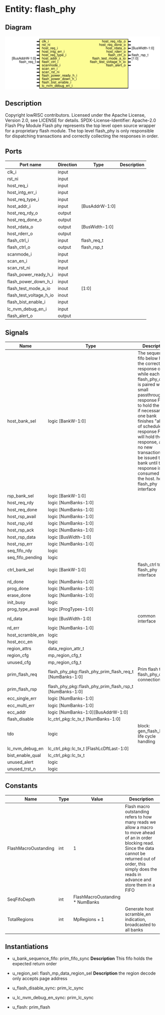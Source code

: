 # Entity: flash_phy
## Diagram
![Diagram](flash_phy.svg "Diagram")
## Description
Copyright lowRISC contributors.
 Licensed under the Apache License, Version 2.0, see LICENSE for details.
 SPDX-License-Identifier: Apache-2.0
 Flash Phy Module
 Flash phy represents the top level open source wrapper for a proprietary flash
 module.
 The top level flash_phy is only responsible for dispatching transactions and
 correctly collecting the responses in order.
 
## Ports
| Port name               | Direction | Type           | Description |
| ----------------------- | --------- | -------------- | ----------- |
| clk_i                   | input     |                |             |
| rst_ni                  | input     |                |             |
| host_req_i              | input     |                |             |
| host_intg_err_i         | input     |                |             |
| host_req_type_i         | input     |                |             |
| host_addr_i             | input     | [BusAddrW-1:0] |             |
| host_req_rdy_o          | output    |                |             |
| host_req_done_o         | output    |                |             |
| host_rdata_o            | output    | [BusWidth-1:0] |             |
| host_rderr_o            | output    |                |             |
| flash_ctrl_i            | input     | flash_req_t    |             |
| flash_ctrl_o            | output    | flash_rsp_t    |             |
| scanmode_i              | input     |                |             |
| scan_en_i               | input     |                |             |
| scan_rst_ni             | input     |                |             |
| flash_power_ready_h_i   | input     |                |             |
| flash_power_down_h_i    | input     |                |             |
| flash_test_mode_a_io    | inout     | [1:0]          |             |
| flash_test_voltage_h_io | inout     |                |             |
| flash_bist_enable_i     | input     |                |             |
| lc_nvm_debug_en_i       | input     |                |             |
| flash_alert_o           | output    |                |             |
## Signals
| Name             | Type                                                     | Description                                                                                                                                                                                                                                                                                                                                                                          |
| ---------------- | -------------------------------------------------------- | ------------------------------------------------------------------------------------------------------------------------------------------------------------------------------------------------------------------------------------------------------------------------------------------------------------------------------------------------------------------------------------ |
| host_bank_sel    | logic [BankW-1:0]                                        | The sequence fifo below holds the correct response order, while each flash_phy_core is paired with a small passthrough response FIFO to hold the data if necessary. If one bank finishes "ahead" of schedule, the response FIFO will hold the response, and no new transactions will be issued to that bank until the response is consumed by the host. host to flash_phy interface  |
| rsp_bank_sel     | logic [BankW-1:0]                                        |                                                                                                                                                                                                                                                                                                                                                                                      |
| host_req_rdy     | logic [NumBanks-1:0]                                     |                                                                                                                                                                                                                                                                                                                                                                                      |
| host_req_done    | logic [NumBanks-1:0]                                     |                                                                                                                                                                                                                                                                                                                                                                                      |
| host_rsp_avail   | logic [NumBanks-1:0]                                     |                                                                                                                                                                                                                                                                                                                                                                                      |
| host_rsp_vld     | logic [NumBanks-1:0]                                     |                                                                                                                                                                                                                                                                                                                                                                                      |
| host_rsp_ack     | logic [NumBanks-1:0]                                     |                                                                                                                                                                                                                                                                                                                                                                                      |
| host_rsp_data    | logic [BusWidth-1:0]                                     |                                                                                                                                                                                                                                                                                                                                                                                      |
| host_rsp_err     | logic [NumBanks-1:0]                                     |                                                                                                                                                                                                                                                                                                                                                                                      |
| seq_fifo_rdy     | logic                                                    |                                                                                                                                                                                                                                                                                                                                                                                      |
| seq_fifo_pending | logic                                                    |                                                                                                                                                                                                                                                                                                                                                                                      |
| ctrl_bank_sel    | logic [BankW-1:0]                                        | flash_ctrl to flash_phy interface                                                                                                                                                                                                                                                                                                                                                    |
| rd_done          | logic [NumBanks-1:0]                                     |                                                                                                                                                                                                                                                                                                                                                                                      |
| prog_done        | logic [NumBanks-1:0]                                     |                                                                                                                                                                                                                                                                                                                                                                                      |
| erase_done       | logic [NumBanks-1:0]                                     |                                                                                                                                                                                                                                                                                                                                                                                      |
| init_busy        | logic                                                    |                                                                                                                                                                                                                                                                                                                                                                                      |
| prog_type_avail  | logic [ProgTypes-1:0]                                    |                                                                                                                                                                                                                                                                                                                                                                                      |
| rd_data          | logic [BusWidth-1:0]                                     | common interface                                                                                                                                                                                                                                                                                                                                                                     |
| rd_err           | logic [NumBanks-1:0]                                     |                                                                                                                                                                                                                                                                                                                                                                                      |
| host_scramble_en | logic                                                    |                                                                                                                                                                                                                                                                                                                                                                                      |
| host_ecc_en      | logic                                                    |                                                                                                                                                                                                                                                                                                                                                                                      |
| region_attrs     | data_region_attr_t                                       |                                                                                                                                                                                                                                                                                                                                                                                      |
| region_cfg       | mp_region_cfg_t                                          |                                                                                                                                                                                                                                                                                                                                                                                      |
| unused_cfg       | mp_region_cfg_t                                          |                                                                                                                                                                                                                                                                                                                                                                                      |
| prim_flash_req   | flash_phy_pkg::flash_phy_prim_flash_req_t [NumBanks-1:0] | Prim flash to flash_phy_core connections                                                                                                                                                                                                                                                                                                                                             |
| prim_flash_rsp   | flash_phy_pkg::flash_phy_prim_flash_rsp_t [NumBanks-1:0] |                                                                                                                                                                                                                                                                                                                                                                                      |
| ecc_single_err   | logic [NumBanks-1:0]                                     |                                                                                                                                                                                                                                                                                                                                                                                      |
| ecc_multi_err    | logic [NumBanks-1:0]                                     |                                                                                                                                                                                                                                                                                                                                                                                      |
| ecc_addr         | logic [NumBanks-1:0][BusAddrW-1:0]                       |                                                                                                                                                                                                                                                                                                                                                                                      |
| flash_disable    | lc_ctrl_pkg::lc_tx_t [NumBanks-1:0]                      |                                                                                                                                                                                                                                                                                                                                                                                      |
| tdo              | logic                                                    | block: gen_flash_banks life cycle handling                                                                                                                                                                                                                                                                                                                                           |
| lc_nvm_debug_en  | lc_ctrl_pkg::lc_tx_t [FlashLcDftLast-1:0]                |                                                                                                                                                                                                                                                                                                                                                                                      |
| bist_enable_qual | lc_ctrl_pkg::lc_tx_t                                     |                                                                                                                                                                                                                                                                                                                                                                                      |
| unused_alert     | logic                                                    |                                                                                                                                                                                                                                                                                                                                                                                      |
| unused_trst_n    | logic                                                    |                                                                                                                                                                                                                                                                                                                                                                                      |
## Constants
| Name                 | Type | Value                           | Description                                                                                                                                                                                                                   |
| -------------------- | ---- | ------------------------------- | ----------------------------------------------------------------------------------------------------------------------------------------------------------------------------------------------------------------------------- |
| FlashMacroOustanding | int  | 1                               | Flash macro outstanding refers to how many reads we allow a macro to move ahead of an in order blocking read. Since the data cannot be returned out of order, this simply does the reads in advance and store them in a FIFO  |
| SeqFifoDepth         | int  | FlashMacroOustanding * NumBanks |                                                                                                                                                                                                                               |
| TotalRegions         | int  | MpRegions + 1                   | Generate host scramble_en indication, broadcasted to all banks                                                                                                                                                                |
## Instantiations
- u_bank_sequence_fifo: prim_fifo_sync
**Description**
This fifo holds the expected return order

- u_region_sel: flash_mp_data_region_sel
**Description**
the region decode only accepts page address

- u_flash_disable_sync: prim_lc_sync
- u_lc_nvm_debug_en_sync: prim_lc_sync
- u_flash: prim_flash
